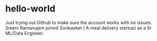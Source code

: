 # hello-world
Just trying out Github to make sure the account works with no issues.
Sreeni Ramanujam joined Sunbasket ( A meal delivery startup) as a Sr ML/Data Engineer.

